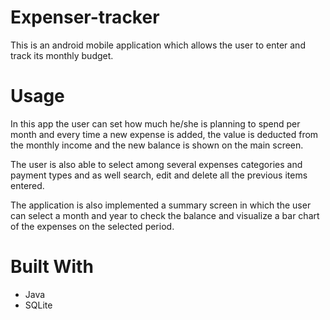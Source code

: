 # Expenser-tracker

This is an android mobile application which allows the user to enter and track its monthly budget.

# Usage

In this app the user can set how much he/she is planning to spend per month and every time a new expense 
is added, the value is deducted from the monthly income and the new balance is shown on the main screen.

The user is also able to select among several expenses categories and payment types and as well search,
edit and delete all the previous items entered.

The application is also implemented a summary screen in which the user can select a month and year to check
the balance and visualize a  bar chart of the expenses on the selected period.

# Built With
- Java
- SQLite

